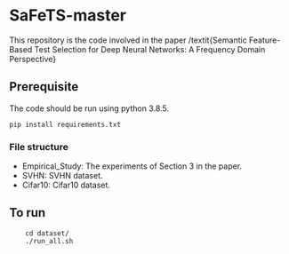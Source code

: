 # SaFeTS-master
This repository is the code involved in the paper /textit{Semantic Feature-Based Test Selection for Deep Neural Networks: A Frequency Domain Perspective}

## Prerequisite
The code should be run using python 3.8.5.
``` 
pip install requirements.txt
```

### File structure
* Empirical_Study: The experiments of Section 3 in the paper.
* SVHN: SVHN dataset.
* Cifar10: Cifar10 dataset.

## To run

```
    cd dataset/
    ./run_all.sh
```
